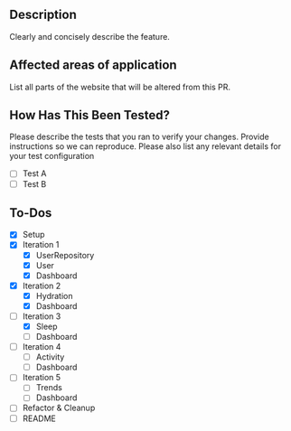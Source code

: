 ## Description
Clearly and concisely describe the feature.

## Affected areas of application
List all parts of the website that will be altered from this PR.

## How Has This Been Tested?

Please describe the tests that you ran to verify your changes. Provide instructions so we can reproduce. Please also list any relevant details for your test configuration

- [ ] Test A
- [ ] Test B

## To-Dos
- [x] Setup
- [x] Iteration 1 
  - [x] UserRepository
  - [x] User
  - [x] Dashboard
- [x] Iteration 2
  - [x] Hydration
  - [x] Dashboard
- [ ] Iteration 3
  - [x] Sleep
  - [ ] Dashboard
- [ ] Iteration 4 
  - [ ] Activity
  - [ ] Dashboard
- [ ] Iteration 5
  - [ ] Trends
  - [ ] Dashboard
- [ ] Refactor & Cleanup
- [ ] README